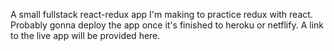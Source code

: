 A small fullstack react-redux app I'm making to practice redux with react.
Probably gonna deploy the app once it's finished to heroku or netflify.
A link to the live app will be provided here.